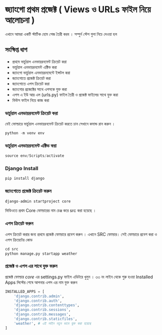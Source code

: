 # জ্যাংগো প্রথম প্রজেক্ট ( Views ও URLs ফাইল নিয়ে আলোচনা )

এখানে আমরা একটি স্টাটিক হোম পেজ তৈরী করব । সম্পুর্ন স্টেপ গুলা নিচে দেওয়া হল 

## সংক্ষিপ্ত ধাপ 
-   প্রথমে ভার্চুয়াল এনভায়রনমেন্ট ক্রিয়েট করা 
-   ভার্চুয়াল এনভায়রনমেন্ট এক্টিভ করা 
-   জ্যাংগো ভার্চুয়াল এনভায়রনমেন্টে ইন্সটল করা 
-   জ্যাংগোতে প্রজেক্ট ক্রিয়েট করা 
-   জ্যাংগোতে এপস ক্রিয়েট করা 
-   জ্যাংগোর প্রজেক্টের সাথে এপসকে যুক্ত করা 
-   এপস এ ইউ আর এল (urls.py) ফাইল তৈরী ও প্রজেক্ট ফাইলের সাথে যুক্ত করা 
-   ভিউস ফাইল নিয়ে কাজ করা 


### ভার্চুয়াল এনভায়রনমেন্ট ক্রিয়েট করা

যেই ফোল্ডারে ভার্চুয়াল এনভায়রনমেন্ট ক্রিয়েট করতে চান সেখানে কমান্ড রান করুন । 

```python
python -m venv env
```

###  ভার্চুয়াল এনভায়রনমেন্ট এক্টিভ করা 
```python 
source env/Scripts/activate
```

### Django Install 
```python
pip install django 
```

### জ্যাংগোতে প্রজেক্ট ক্রিয়েট করুন 
```python
django-admin startproject core 
```

ভিডিওতে প্রথম Core ফোল্ডারের নাম চেঞ্জ করে src করা হয়েছে । 

###  এপস ক্রিয়েট করুন 

এপস ক্রিয়েট করার জন্য প্রথমে প্রজেক্ট ফোল্ডারে প্রবেশ করুন । এখানে SRC ফোল্ডার। সেই ফোল্ডারে প্রবেশ করা ও এপস ক্রিয়েটের কোড 
```python
cd src
python manage.py startapp weather
```

### প্রজেক্ট ও এপস এর সাথে যুক্ত করুন

প্রজেক্ট ফোল্ডার *core* এর settings.py ফাইল এডিটরে খুলুন । ৩৩ নং লাইন থেকে শুরু হওয়া Installed Apps লিস্টের শেষে আপনার এপস এর নাম যুক্ত করুন 

```python
INSTALLED_APPS = [
    'django.contrib.admin',
    'django.contrib.auth',
    'django.contrib.contenttypes',
    'django.contrib.sessions',
    'django.contrib.messages',
    'django.contrib.staticfiles',
    'weather', # এই লাইন নতুন ভাবে যুক্ত করা হয়েছে 
]


